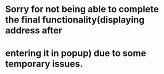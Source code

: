 # Sorry for not being able to complete the final functionality(displaying address after
#                           entering it in popup) due to some temporary issues.
